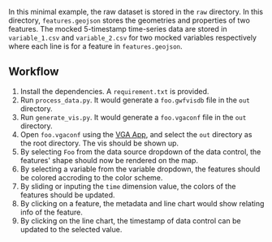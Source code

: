 In this minimal example, the raw dataset is stored in the `raw` directory. In this directory, `features.geojson` stores the geometries and properties of two features. The mocked 5-timestamp time-series data are stored in `variable_1.csv` and `variable_2.csv` for two mocked variables respectively where each line is for a feature in `features.geojson`.

## Workflow

1. Install the dependencies. A `requirement.txt` is provided.
1. Run `process_data.py`. It would generate a `foo.gwfvisdb` file in the `out` directory.
1. Run `generate_vis.py`. It would generate a `foo.vgaconf` file in the `out` directory.
1. Open `foo.vgaconf` using the [VGA App](https://vga-team.github.io/app/), and select the `out` directory as the root directory. The vis should be shown up.
1. By selecting `Foo` from the data source dropdown of the data control, the features' shape should now be rendered on the map.
1. By selecting a variable from the variable dropdown, the features should be colored accroding to the color scheme.
1. By sliding or inputing the `time` dimension value, the colors of the features should be updated.
1. By clicking on a feature, the metadata and line chart would show relating info of the feature.
1. By clicking on the line chart, the timestamp of data control can be updated to the selected value.
